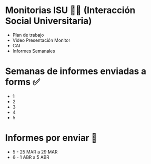 # Monitorias ISU 👩‍💻 (Interacción Social Universitaria)
* Plan de trabajo
* Video Presentación Monitor
* CAI
* Informes Semanales

# Semanas de informes enviadas a forms ✅
* 1
* 2
* 3
* 4
* 5

# Informes por enviar 📌
* 5 - 25 MAR a 29 MAR
* 6 - 1 ABR a 5 ABR
